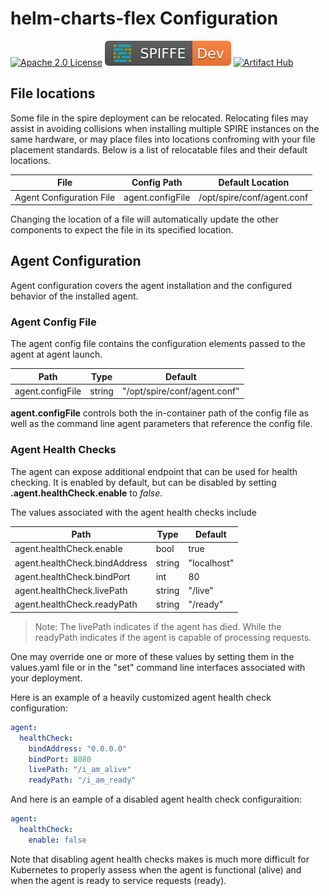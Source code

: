 <!-- vim: filetype=markdown colorcolumn=80
-->
# helm-charts-flex Configuration

[![Apache 2.0 License](https://img.shields.io/github/license/spiffe/helm-charts)](https://opensource.org/licenses/Apache-2.0)
[![Development Phase](https://github.com/spiffe/spiffe/blob/main/.img/maturity/dev.svg)](https://github.com/spiffe/spiffe/blob/main/MATURITY.md#development)
[![Artifact Hub](https://img.shields.io/endpoint?url=https://artifacthub.io/badge/repository/spiffe)](https://artifacthub.io/packages/search?repo=spiffe)

## File locations

Some file in the spire deployment can be relocated.  Relocating files may assist
in avoiding collisions when installing multiple SPIRE instances on the same
hardware, or may place files into locations confroming with your file placement
standards.  Below is a list of relocatable files and their default locations.

| File                          | Config Path      | Default Location           | 
| ----------------------------- | ---------------- | -------------------------- |
| Agent Configuration File      | agent.configFile | /opt/spire/conf/agent.conf |

Changing the location of a file will automatically update the other components
to expect the file in its specified location.

## Agent Configuration

Agent configuration covers the agent installation and the configured behavior
of the installed agent.  

### Agent Config File

The agent config file contains the configuration elements passed to the agent
at agent launch.

| Path             | Type   | Default                      | 
| ---------------- | ------ | ---------------------------- |
| agent.configFile | string | "/opt/spire/conf/agent.conf" |

**agent.configFile** controls both the in-container path of the config file as
well as the command line agent parameters that reference the config file.

### Agent Health Checks

The agent can expose additional endpoint that can be used for health checking.
It is enabled by default, but can be disabled by setting **.agent.healthCheck.enable**
to *false*.

The values associated with the agent health checks include

| Path                          | Type   | Default     | 
| ----------------------------- | ------ | ----------- |
| agent.healthCheck.enable      | bool   | true        |
| agent.healthCheck.bindAddress | string | "localhost" |
| agent.healthCheck.bindPort    | int    | 80          |
| agent.healthCheck.livePath    | string | "/live"     |
| agent.healthCheck.readyPath   | string | "/ready"    |

> Note: The livePath indicates if the agent has died.
> While the readyPath indicates if the agent is capable of processing requests.

One may override one or more of these values by setting them in the values.yaml
file or in the "set" command line interfaces associated with your deployment.

Here is an example of a heavily customized agent health check configuration:

```yaml
agent:
  healthCheck:
    bindAddress: "0.0.0.0"
    bindPort: 8080
    livePath: "/i_am_alive"
    readyPath: "/i_am_ready"
```

And here is an eample of a disabled agent health check configuraition:

```yaml
agent:
  healthCheck:
    enable: false
```

Note that disabling agent health checks makes is much more difficult for
Kubernetes to properly assess when the agent is functional (alive) and when the 
agent is ready to service requests (ready).
